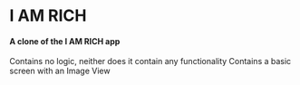 # I AM RICH 

#### A clone of the I AM RICH app

Contains no logic, neither does it contain any functionality
Contains a basic screen with an Image View

